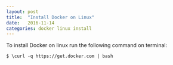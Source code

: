 ```yaml
---
layout: post
title:  "Install Docker on Linux"
date:   2016-11-14
categories: docker linux install
---
```


To install Docker on linux run the following command on terminal:


    $ \curl -q https://get.docker.com | bash


